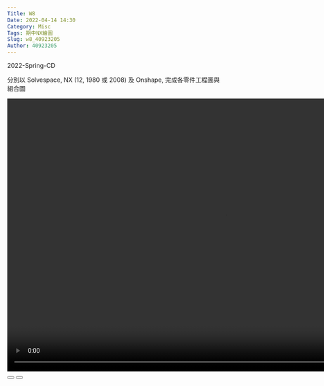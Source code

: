 ```yaml
---
Title: W8
Date: 2022-04-14 14:30
Category: Misc
Tags: 期中NX繪圖
Slug: w8_40923205
Author: 40923205
---
```


2022-Spring-CD


<!-- PELICAN_END_SUMMARY -->

<p><span>分別以 Solvespace, NX (12, 1980 或 2008) 及 Onshape, 完成各零件</span><span>工程圖</span><span>與</span><span>組合圖</span></p>
<p><span></span></p>
<p>
<script>// <![CDATA[
var winkVideoData = {
dataVersion: 1,
frameRate: 20,
buttonFrameLength: 10,
buttonFrameOffset: 5,
frameStops: {
},
};
// ]]></script>
</p>
<div class="winkVideoContainerClass"><video width="1008" height="630" class="winkVideoClass" data-dirname="/static" data-varname="winkVideoData">
<source src="/downloads/w8drawing.mp4" type="video/mp4" /></video>
<div class="winkVideoOverlayClass"></div>
<div class="winkVideoControlBarClass"><button class="winkVideoControlBarPlayButtonClass"></button> <button class="winkVideoControlBarPauseButtonClass"></button>
<div class="winkVideoControlBarProgressLeftClass"></div>
<div class="winkVideoControlBarProgressEmptyMiddleClass"></div>
<div class="winkVideoControlBarProgressRightClass"></div>
<div class="winkVideoControlBarProgressFilledMiddleClass"></div>
<div class="winkVideoControlBarProgressThumbClass"></div>
</div>
<div class="winkVideoPlayOverlayClass"></div>
</div>




